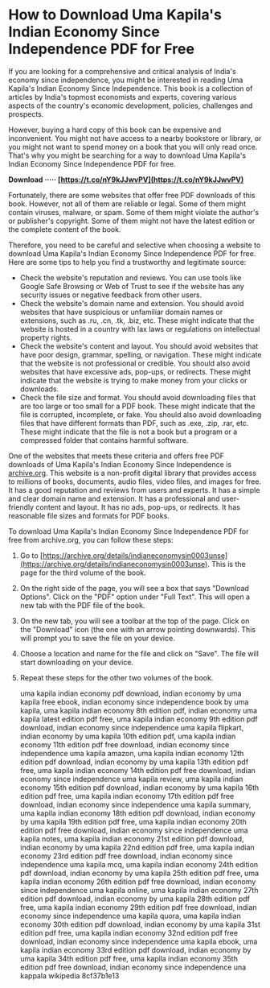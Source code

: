 
 
# How to Download Uma Kapila's Indian Economy Since Independence PDF for Free
  
If you are looking for a comprehensive and critical analysis of India's economy since independence, you might be interested in reading Uma Kapila's Indian Economy Since Independence. This book is a collection of articles by India's topmost economists and experts, covering various aspects of the country's economic development, policies, challenges and prospects.
  
However, buying a hard copy of this book can be expensive and inconvenient. You might not have access to a nearby bookstore or library, or you might not want to spend money on a book that you will only read once. That's why you might be searching for a way to download Uma Kapila's Indian Economy Since Independence PDF for free.
 
**Download ····· [https://t.co/nY9kJJwvPV](https://t.co/nY9kJJwvPV)**


  
Fortunately, there are some websites that offer free PDF downloads of this book. However, not all of them are reliable or legal. Some of them might contain viruses, malware, or spam. Some of them might violate the author's or publisher's copyright. Some of them might not have the latest edition or the complete content of the book.
  
Therefore, you need to be careful and selective when choosing a website to download Uma Kapila's Indian Economy Since Independence PDF for free. Here are some tips to help you find a trustworthy and legitimate source:
  
- Check the website's reputation and reviews. You can use tools like Google Safe Browsing or Web of Trust to see if the website has any security issues or negative feedback from other users.
- Check the website's domain name and extension. You should avoid websites that have suspicious or unfamiliar domain names or extensions, such as .ru, .cn, .tk, .biz, etc. These might indicate that the website is hosted in a country with lax laws or regulations on intellectual property rights.
- Check the website's content and layout. You should avoid websites that have poor design, grammar, spelling, or navigation. These might indicate that the website is not professional or credible. You should also avoid websites that have excessive ads, pop-ups, or redirects. These might indicate that the website is trying to make money from your clicks or downloads.
- Check the file size and format. You should avoid downloading files that are too large or too small for a PDF book. These might indicate that the file is corrupted, incomplete, or fake. You should also avoid downloading files that have different formats than PDF, such as .exe, .zip, .rar, etc. These might indicate that the file is not a book but a program or a compressed folder that contains harmful software.

One of the websites that meets these criteria and offers free PDF downloads of Uma Kapila's Indian Economy Since Independence is [archive.org](https://archive.org/details/indianeconomysin0003unse). This website is a non-profit digital library that provides access to millions of books, documents, audio files, video files, and images for free. It has a good reputation and reviews from users and experts. It has a simple and clear domain name and extension. It has a professional and user-friendly content and layout. It has no ads, pop-ups, or redirects. It has reasonable file sizes and formats for PDF books.
  
To download Uma Kapila's Indian Economy Since Independence PDF for free from archive.org, you can follow these steps:

1. Go to [https://archive.org/details/indianeconomysin0003unse](https://archive.org/details/indianeconomysin0003unse). This is the page for the third volume of the book.
2. On the right side of the page, you will see a box that says "Download Options". Click on the "PDF" option under "Full Text". This will open a new tab with the PDF file of the book.
3. On the new tab, you will see a toolbar at the top of the page. Click on the "Download" icon (the one with an arrow pointing downwards). This will prompt you to save the file on your device.
4. Choose a location and name for the file and click on "Save". The file will start downloading on your device.
5. Repeat these steps for the other two volumes of the book.

    uma kapila indian economy pdf download,  indian economy by uma kapila free ebook,  indian economy since independence book by uma kapila,  uma kapila indian economy 8th edition pdf,  indian economy uma kapila latest edition pdf free,  uma kapila indian economy 9th edition pdf download,  indian economy since independence uma kapila flipkart,  indian economy by uma kapila 10th edition pdf,  uma kapila indian economy 11th edition pdf free download,  indian economy since independence uma kapila amazon,  uma kapila indian economy 12th edition pdf download,  indian economy by uma kapila 13th edition pdf free,  uma kapila indian economy 14th edition pdf free download,  indian economy since independence uma kapila review,  uma kapila indian economy 15th edition pdf download,  indian economy by uma kapila 16th edition pdf free,  uma kapila indian economy 17th edition pdf free download,  indian economy since independence uma kapila summary,  uma kapila indian economy 18th edition pdf download,  indian economy by uma kapila 19th edition pdf free,  uma kapila indian economy 20th edition pdf free download,  indian economy since independence uma kapila notes,  uma kapila indian economy 21st edition pdf download,  indian economy by uma kapila 22nd edition pdf free,  uma kapila indian economy 23rd edition pdf free download,  indian economy since independence uma kapila mcq,  uma kapila indian economy 24th edition pdf download,  indian economy by uma kapila 25th edition pdf free,  uma kapila indian economy 26th edition pdf free download,  indian economy since independence uma kapila online,  uma kapila indian economy 27th edition pdf download,  indian economy by uma kapila 28th edition pdf free,  uma kapila indian economy 29th edition pdf free download,  indian economy since independence uma kapila quora,  uma kapila indian economy 30th edition pdf download,  indian economy by uma kapila 31st edition pdf free,  uma kapila indian economy 32nd edition pdf free download,  indian economy since independence uma kapila ebook,  uma kapila indian economy 33rd edition pdf download,  indian economy by uma kapila 34th edition pdf free,  uma kapila indian economy 35th edition pdf free download,  indian economy since independence una kappala wikipedia
 8cf37b1e13


